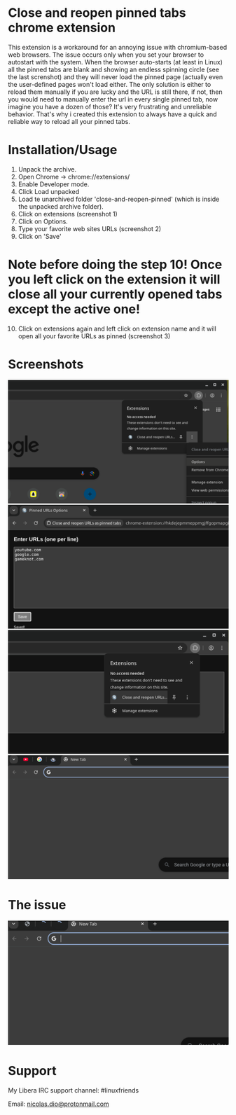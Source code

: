 # Close and reopen pinned tabs chrome extension
This extension is a workaround for an annoying issue with chromium-based web browsers. The issue occurs only when you set your browser to autostart with the system. When the browser auto-starts (at least in Linux) all the pinned tabs are blank and showing an endless spinning circle (see the last screnshot) and they will never load the pinned page (actually even the user-defined pages won't load either. The only solution is either to reload them manually if you are lucky and the URL is still there, if not, then you would need to manually enter the url in every single pinned tab, now imagine you have a dozen of those? It's very frustrating and unreliable behavior. That's why i created this extension to always have a quick and reliable way to reload all your pinned tabs.

# Installation/Usage
 1. Unpack the archive.
 2. Open Chrome → chrome://extensions/
 3. Enable Developer mode.
 4. Click Load unpacked
 5. Load te unarchived folder 'close-and-reopen-pinned' (which is inside the unpacked archive folder).
 6. Click on extensions (screenshot 1)
 7. Click on Options.
 8. Type your favorite web sites URLs (screenshot 2)
 9. Click on 'Save'
# Note before doing the step 10! Once you left click on the extension it will close all your currently opened tabs except the active one!
 10. Click on extensions again and left click on extension name and it will open all your favorite URLs as pinned (screenshot 3)

# Screenshots

![Alt text](https://github.com/DiogenesN/Close-and-reopen-pinned-tab-chrome-extension/blob/main/1.png)
![Alt text](https://github.com/DiogenesN/Close-and-reopen-pinned-tab-chrome-extension/blob/main/2.png)
![Alt text](https://github.com/DiogenesN/Close-and-reopen-pinned-tab-chrome-extension/blob/main/3.png)
![Alt text](https://github.com/DiogenesN/Close-and-reopen-pinned-tab-chrome-extension/blob/main/4.png)

# The issue
![Alt text](https://github.com/DiogenesN/Close-and-reopen-pinned-tab-chrome-extension/blob/main/5.png)

# Support

   My Libera IRC support channel: #linuxfriends
   
   Email: nicolas.dio@protonmail.com

